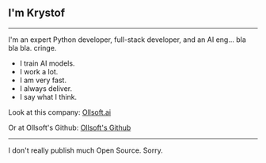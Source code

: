 ## I'm Krystof

---

I'm an expert Python developer, full-stack developer, and an AI eng... bla bla bla. cringe.

- I train AI models. 
- I work a lot. 
- I am very fast. 
- I always deliver.
- I say what I think.

Look at this company: [Ollsoft.ai](https://ollsoft.ai)

Or at Ollsoft's Github: [Ollsoft's Github](https://github.com/Ollsoft-ai)

---

I don't really publish much Open Source. Sorry.
